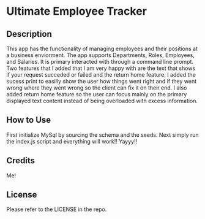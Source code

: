 # Ultimate Employee Tracker

## Description
This app has the functionality of managing employees and their positions at a business enviorment. The app supports Departments, Roles, Employees, and Salaries. It is primary interacted with through a command line prompt. Two features that I added that I am very happy with are the text that shows if your request succeded or failed and the return home feature. I added the sucess print to easilly show the user how things went right and if they went wrong where they went wrong so the client can fix it on their end. I also added return home feature so the user can focus mainly on the primary displayed text content instead of being overloaded with excess information.

## How to Use
First initialize MySql by sourcing the schema and the seeds. Next simply run the index.js script and everything will work!! Yayyy!!

## Credits

Me!

## License

Please refer to the LICENSE in the repo.